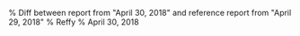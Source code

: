 % Diff between report from "April 30, 2018" and reference report from "April 29, 2018"
% Reffy
% April 30, 2018

